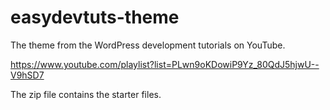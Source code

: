 easydevtuts-theme
=================

The theme from the WordPress development tutorials on YouTube. 

https://www.youtube.com/playlist?list=PLwn9oKDowiP9Yz_80QdJ5hjwU--V9hSD7

The zip file contains the starter files. 
